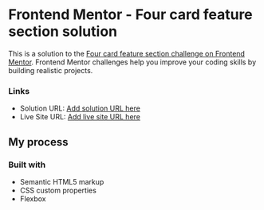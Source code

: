 # Frontend Mentor - Four card feature section solution

This is a solution to the [Four card feature section challenge on Frontend Mentor](https://www.frontendmentor.io/challenges/four-card-feature-section-weK1eFYK). Frontend Mentor challenges help you improve your coding skills by building realistic projects.

### Links

- Solution URL: [Add solution URL here](https://www.frontendmentor.io/solutions/four-cards-ksey6WJASW)
- Live Site URL: [Add live site URL here](https://four-cards-frontend.netlify.app/)

## My process

### Built with

- Semantic HTML5 markup
- CSS custom properties
- Flexbox
